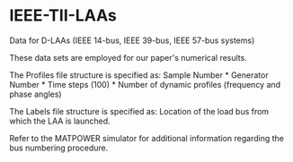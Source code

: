 # IEEE-TII-LAAs
Data for D-LAAs (IEEE 14-bus, IEEE 39-bus, IEEE 57-bus systems)

These data sets are employed for our paper's numerical results.

The Profiles file structure is specified as: Sample Number * Generator Number * Time steps (100) * Number of dynamic profiles (frequency and phase angles)

The Labels file structure is specified as: Location of the load bus from which the LAA is launched.

Refer to the MATPOWER simulator for additional information regarding the bus numbering procedure.
